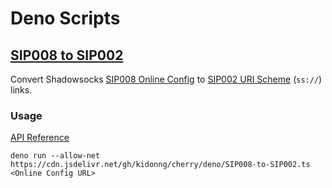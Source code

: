 # Deno Scripts

## [SIP008 to SIP002](SIP008-to-SIP002.ts)

Convert Shadowsocks [SIP008 Online Config](https://github.com/shadowsocks/shadowsocks-org/issues/89) to [SIP002 URI Scheme](https://shadowsocks.org/en/spec/SIP002-URI-Scheme.html) (`ss://`) links.

### Usage

[API Reference](https://doc.deno.land/https/cdn.jsdelivr.net/gh/kidonng/cherry/deno/SIP008-to-SIP002.ts)

```
deno run --allow-net https://cdn.jsdelivr.net/gh/kidonng/cherry/deno/SIP008-to-SIP002.ts <Online Config URL>
```